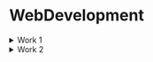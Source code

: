 # WebDevelopment


<details>
<summary>Work 1</summary>
<p>

- ✔ [Text Rotate Web Design using html,css,java script. "Web Development"](https://n-bhuvanesh.github.io/TextRotateWebdesign/)
- ✔ [Sources](https://github.com/N-BHUVANESH/TextRotateWebdesign)

</p></details>

<details>
<summary>Work 2</summary>
<p>

- ✔ [Social Media Buttons Hover Effect using html and css. "Web Development"](https://n-bhuvanesh.github.io/Button-Hover-Effect/)
- ✔ [Sources](https://github.com/N-BHUVANESH/TextRotateWebdesign)

</p></details>
